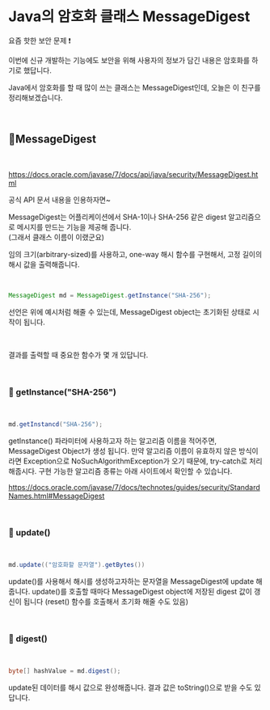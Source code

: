 # Java의 암호화 클래스 MessageDigest

요즘 핫한 보안 문제 ❗

이번에 신규 개발하는 기능에도 보안을 위해 사용자의 정보가 담긴 내용은 암호화를 하기로 했답니다.

Java에서 암호화를 할 때 많이 쓰는 클래스는 MessageDigest인데, 오늘은 이 친구를 정리해보겠습니다.

<br>

## 🔐MessageDigest
<br>

https://docs.oracle.com/javase/7/docs/api/java/security/MessageDigest.html

공식 API 문서 내용을 인용하자면~

MessageDigest는 어플리케이션에서 SHA-1이나 SHA-256 같은 digest 알고리즘으로 메시지를 만드는 기능을 제공해 줍니다. <br>
(그래서 클래스 이름이 이랬군요)

임의 크기(arbitrary-sized)를 사용하고, one-way 해시 함수를 구현해서, 고정 길이의 해시 값을 출력해줍니다.

<br>

```java
MessageDigest md = MessageDigest.getInstance("SHA-256");
```

선언은 위에 예시처럼 해줄 수 있는데, MessageDigest object는 초기화된 상태로 시작이 됩니다.

<br>

결과를 출력할 때 중요한 함수가 몇 개 있답니다.

<br>

### 🔑 getInstance("SHA-256")

<br>

```java
md.getInstancd("SHA-256");
```

getInstance() 파라미터에 사용하고자 하는 알고리즘 이름을 적어주면, MessageDigest Object가 생성 됩니다.
만약 알고리즘 이름이 유효하지 않은 방식이라면 Exception으로 NoSuchAlgorithmException가 오기 때문에, try-catch로 처리해줍시다.
구현 가능한 알고리즘 종류는 아래 사이트에서 확인할 수 있습니다.

https://docs.oracle.com/javase/7/docs/technotes/guides/security/StandardNames.html#MessageDigest

<br>

### 🔑 update()

<br>

```java
md.update(("암호화할 문자열").getBytes())
```

update()를 사용해서 해시를 생성하고자하는 문자열을 MessageDigest에 update 해줍니다.
update()를 호출할 때마다 MessageDigest object에 저장된 digest 값이 갱신이 됩니다
(reset() 함수를 호출해서 초기화 해줄 수도 있음)

<br>

### 🔑 digest()

<br>

```java
byte[] hashValue = md.digest();
```

update된 데이터를 해시 값으로 완성해줍니다. 결과 값은 toString()으로 받을 수도 있답니다.

